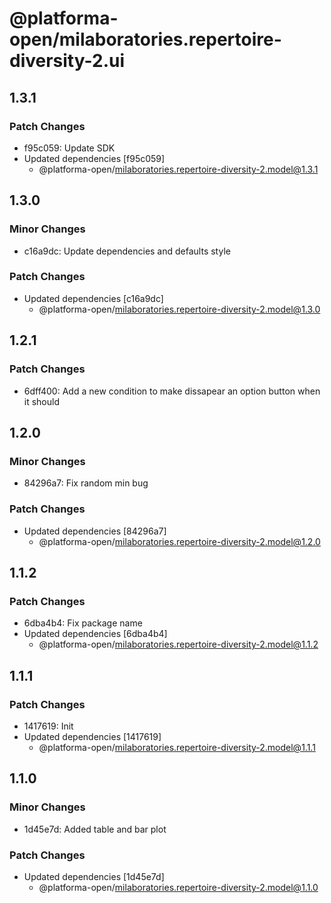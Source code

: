 # @platforma-open/milaboratories.repertoire-diversity-2.ui

## 1.3.1

### Patch Changes

- f95c059: Update SDK
- Updated dependencies [f95c059]
  - @platforma-open/milaboratories.repertoire-diversity-2.model@1.3.1

## 1.3.0

### Minor Changes

- c16a9dc: Update dependencies and defaults style

### Patch Changes

- Updated dependencies [c16a9dc]
  - @platforma-open/milaboratories.repertoire-diversity-2.model@1.3.0

## 1.2.1

### Patch Changes

- 6dff400: Add a new condition to make dissapear an option button when it should

## 1.2.0

### Minor Changes

- 84296a7: Fix random min bug

### Patch Changes

- Updated dependencies [84296a7]
  - @platforma-open/milaboratories.repertoire-diversity-2.model@1.2.0

## 1.1.2

### Patch Changes

- 6dba4b4: Fix package name
- Updated dependencies [6dba4b4]
  - @platforma-open/milaboratories.repertoire-diversity-2.model@1.1.2

## 1.1.1

### Patch Changes

- 1417619: Init
- Updated dependencies [1417619]
  - @platforma-open/milaboratories.repertoire-diversity-2.model@1.1.1

## 1.1.0

### Minor Changes

- 1d45e7d: Added table and bar plot

### Patch Changes

- Updated dependencies [1d45e7d]
  - @platforma-open/milaboratories.repertoire-diversity-2.model@1.1.0
